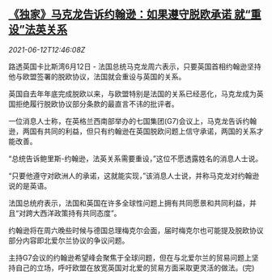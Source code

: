 <!--1623502863000-->
[《独家》马克龙告诉约翰逊：如果遵守脱欧承诺 就“重设”法英关系](https://cn.reuters.com/article/france-uk-brexit-relation-0612-idCNKCS2DO0B4)
------

<div><i>2021-06-12T12:46:08Z</i></div><p>路透英国卡比斯湾6月12日 - 法国总统马克龙周六表示，只要英国首相约翰逊坚持他与欧盟签署的脱欧协议，法国就会重设与英国的关系。</p><p>英国自去年年底完成脱欧以来，与欧盟特别是法国的关系已经恶化，马克龙成为英国拒绝履行脱欧协议部分条款的最直言不讳的批评者。</p><p>一位消息人士称，在英格兰西南部举办的七国集团(G7)会议上，马克龙告诉约翰逊，两国有共同的利益，但只有约翰逊在英国脱欧问题上信守承诺，两国的关系才能改善。</p><p>“总统告诉鲍里斯-约翰逊，法英关系需要重设，”这位不愿透露姓名的消息人士说。</p><p>“只要他遵守对欧洲人的承诺，这就能实现，”该消息人士说，并称马克龙对约翰逊说的是英语。</p><p>法国总统府表示，法国和英国在许多全球性问题上拥有共同愿景和共同利益，并且“对跨大西洋政策持有共同态度”。</p><p>约翰逊将在周六晚些时候与德国总理梅克尔会面，届时梅克尔也可能提及脱欧协议部分内容即北爱尔兰协议的争议问题。</p><p>主持G7会议的约翰逊希望峰会聚焦于全球问题，但在与北爱尔兰的贸易问题上坚持自己的立场，呼吁欧盟在放宽英国对北爱的贸易方面采取更灵活的做法。(完)</p>
